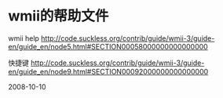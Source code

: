 # wmii的帮助文件

wmii help
http://code.suckless.org/contrib/guide/wmii-3/guide-en/guide_en/node5.html#SECTION00058000000000000000

快捷键 http://code.suckless.org/contrib/guide/wmii-3/guide-en/guide_en/node9.html#SECTION00092000000000000000




2008-10-10